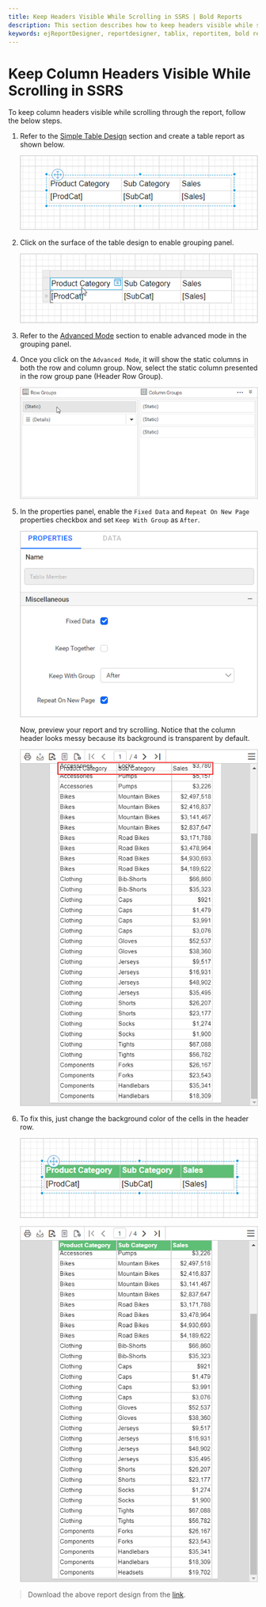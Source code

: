 ```yaml
---
title: Keep Headers Visible While Scrolling in SSRS | Bold Reports
description: This section describes how to keep headers visible while scrolling in SSRS tablix report in the Bold Report Designer
keywords: ejReportDesigner, reportdesigner, tablix, reportitem, bold reports, documentation, help, ej, user guide, demo, samples, bold reports, bold reporting, repeat headers
---
```


# Keep Column Headers Visible While Scrolling in SSRS

To keep column headers visible while scrolling through the report, follow the below steps.

1. Refer to the [Simple Table Design](./../../../report-items/tablix/design-ssrs-rdl-report-using-table/) section and create a table report as shown below.

    ![Open group menu](/static/assets/on-premise/images/report-designer/report-items/tablix/keep-headers-visible-while-scrolling-in-tablix/simple-table-design.png)

2. Click on the surface of the table design to enable grouping panel.

    ![Open group menu](/static/assets/on-premise/images/report-designer/report-items/tablix/keep-headers-visible-while-scrolling-in-tablix/enable-grouping-panel.png)

3. Refer to the [Advanced Mode](./../../../report-items/tablix/grouping-panel/#advanced-mode) section to enable advanced mode in the grouping panel.

4. Once you click on the `Advanced Mode`, it will show the static columns in both the row and column group. Now, select the static column presented in the row group pane (Header Row Group).

    ![Open group menu](/static/assets/on-premise/images/report-designer/report-items/tablix/keep-headers-visible-while-scrolling-in-tablix/select-static-group.png)

5. In the properties panel, enable the `Fixed Data` and `Repeat On New Page` properties checkbox and set `Keep With Group` as `After`.

    ![Open group menu](/static/assets/on-premise/images/report-designer/report-items/tablix/keep-headers-visible-while-scrolling-in-tablix/set-repeat-header-properties.png)

    Now, preview your report and try scrolling. Notice that the column header looks messy because its background is transparent by default.

    ![Open group menu](/static/assets/on-premise/images/report-designer/report-items/tablix/keep-headers-visible-while-scrolling-in-tablix/report-preview-before-applyig-color.png)

6. To fix this, just change the background color of the cells in the header row.

    ![Open group menu](/static/assets/on-premise/images/report-designer/report-items/tablix/keep-headers-visible-while-scrolling-in-tablix/report-preview-after-applyig-color.png)

    ![Open group menu](/static/assets/on-premise/images/report-designer/report-items/tablix/keep-headers-visible-while-scrolling-in-tablix/report-preview-first-page.png)

> Download the above report design from the [link](https://github.com/boldreports/resources/tree/master/docs/report-designer/tablix/keep-headers-visible-while-scrolling-in-tablix.rdl).